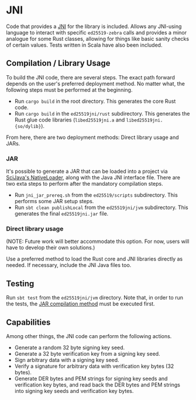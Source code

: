 # JNI
Code that provides a [JNI](https://en.wikipedia.org/wiki/Java_Native_Interface)
for the library is included. Allows any JNI-using language to interact with
specific `ed25519-zebra` calls and provides a minor analogue for some Rust
classes, allowing for things like basic sanity checks of certain values.  Tests
written in Scala have also been included.

## Compilation / Library Usage
To build the JNI code, there are several steps. The exact path forward depends
on the user's preferred deployment method. No matter what, the following steps
must be performed at the beginning.

- Run `cargo build` in the root directory. This generates the core Rust code.
- Run `cargo build` in the `ed25519jni/rust` subdirectory. This generates the Rust
  glue code libraries (`libed25519jni.a` and `libed25519jni.{so/dylib}`).

From here, there are two deployment methods: Direct library usage and JARs.

### JAR
<a name="jar"></a>

It's possible to generate a JAR that can be loaded into a project via
[SciJava's NativeLoader](https://javadoc.scijava.org/SciJava/org/scijava/nativelib/NativeLoader.html),
along with the Java JNI interface file. There are two exta steps to perform
after the mandatory compilation steps.

- Run `jni_jar_prereq.sh` from the `ed25519/scripts` subdirectory. This performs
  some JAR setup steps.
- Run `sbt clean publishLocal` from the `ed25519jni/jvm` subdirectory. This
  generates the final `ed25519jni.jar` file.

### Direct library usage
(NOTE: Future work will better accommodate this option. For now, users will have
to develop their own solutions.)

Use a preferred method to load the Rust core and JNI libraries directly as
needed. If necessary, include the JNI Java files too.

## Testing
Run `sbt test` from the `ed25519jni/jvm` directory. Note that, in order to run
the tests, the [JAR compilation method](#jar) must be executed first.

## Capabilities
Among other things, the JNI code can perform the following actions.

* Generate a random 32 byte signing key seed.
* Generate a 32 byte verification key from a signing key seed.
* Sign arbitrary data with a signing key seed.
* Verify a signature for arbitrary data with verification key bytes (32 bytes).
* Generate DER bytes and PEM strings for signing key seeds and verification key bytes, and read back the DER bytes and PEM strings into signing key seeds and verification key bytes.
